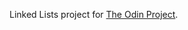 Linked Lists project for [The Odin Project](https://www.theodinproject.com/lessons/javascript-linked-lists).